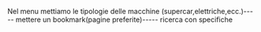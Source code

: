 Nel menu mettiamo le tipologie delle macchine (supercar,elettriche,ecc.)-----
mettere un bookmark(pagine preferite)----- ricerca con specifiche
